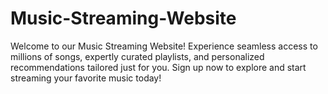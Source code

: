 # Music-Streaming-Website
Welcome to our Music Streaming Website! Experience seamless access to millions of songs, expertly curated playlists, and personalized recommendations tailored just for you. Sign up now to explore and start streaming your favorite music today!
